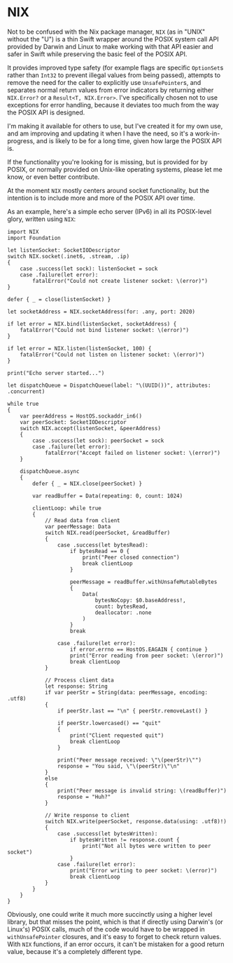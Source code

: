 # NIX

Not to be confused with the Nix package manager, `NIX` (as in "UNIX" without the "U") is a thin Swift wrapper around the POSIX system call API provided by Darwin and Linux to make working with that API easier and safer in Swift while preserving the basic feel of the POSIX API.

It provides improved type safety (for example flags are specific `OptionSet`s rather than `Int32` to prevent illegal values from being passed), attempts to remove the need for the caller to explicitly use `UnsafePointer`s, and separates normal return values from error indicators by returning either `NIX.Error?` or a `Result<T, NIX.Error>`.  I've specifically chosen not to use exceptions for error handling, because it deviates too much from the way the POSIX API is designed.

I'm making it available for others to use, but I've created it for my own use, and am improving and updating it when I have the need, so it's a work-in-progress, and is likely to be for a long time, given how large the POSIX API is.  

If the functionality you're looking for is missing, but is provided for by POSIX, or normally provided on Unix-like operating systems, please let me know,  or even better contribute.

At the moment `NIX` mostly centers around socket functionality, but the intention is to include more and more of the POSIX API over time.

As an example, here's a simple echo server (IPv6) in all its POSIX-level glory, written using `NIX`:

```
import NIX
import Foundation

let listenSocket: SocketIODescriptor
switch NIX.socket(.inet6, .stream, .ip)
{
    case .success(let sock): listenSocket = sock
    case .failure(let error):
        fatalError("Could not create listener socket: \(error)")
}

defer { _ = close(listenSocket) }

let socketAddress = NIX.socketAddress(for: .any, port: 2020)

if let error = NIX.bind(listenSocket, socketAddress) {
    fatalError("Could not bind listener socket: \(error)")
}

if let error = NIX.listen(listenSocket, 100) {
    fatalError("Could not listen on listener socket: \(error)")
}

print("Echo server started...")

let dispatchQueue = DispatchQueue(label: "\(UUID())", attributes: .concurrent)

while true
{
    var peerAddress = HostOS.sockaddr_in6()
    var peerSocket: SocketIODescriptor
    switch NIX.accept(listenSocket, &peerAddress)
    {
        case .success(let sock): peerSocket = sock
        case .failure(let error):
            fatalError("Accept failed on listener socket: \(error)")
    }
    
    dispatchQueue.async
    {
        defer { _ = NIX.close(peerSocket) }
        
        var readBuffer = Data(repeating: 0, count: 1024)

        clientLoop: while true
        {
            // Read data from client
            var peerMessage: Data
            switch NIX.read(peerSocket, &readBuffer)
            {
                case .success(let bytesRead):
                    if bytesRead == 0 {
                        print("Peer closed connection")
                        break clientLoop
                    }
                    
                    peerMessage = readBuffer.withUnsafeMutableBytes
                    {
                        Data(
                            bytesNoCopy: $0.baseAddress!,
                            count: bytesRead,
                            deallocator: .none
                        )
                    }
                    break
                    
                case .failure(let error):
                    if error.errno == HostOS.EAGAIN { continue }
                    print("Error reading from peer socket: \(error)")
                    break clientLoop
            }
            
            // Process client data
            let response: String
            if var peerStr = String(data: peerMessage, encoding: .utf8)
            {
                if peerStr.last == "\n" { peerStr.removeLast() }
                
                if peerStr.lowercased() == "quit"
                {
                    print("Client requested quit")
                    break clientLoop
                }
                
                print("Peer message received: \"\(peerStr)\"")
                response = "You said, \"\(peerStr)\"\n"
            }
            else
            {
                print("Peer message is invalid string: \(readBuffer)")
                response = "Huh?"
            }
            
            // Write response to client
            switch NIX.write(peerSocket, response.data(using: .utf8)!)
            {
                case .success(let bytesWritten):
                    if bytesWritten != response.count {
                        print("Not all bytes were written to peer socket")
                    }
                case .failure(let error):
                    print("Error writing to peer socket: \(error)")
                    break clientLoop
            }
        }
    }
}
```
Obviously, one could write it much more succinctly using a higher level library, but that misses the point, which is that if directly using Darwin's (or Linux's) POSIX calls, much of the code would have to be wrapped in `withUnsafePointer` closures, and it's easy to forget to check return values.   With `NIX` functions, if an error occurs, it can't be mistaken for a good return value, because it's a completely different type.
